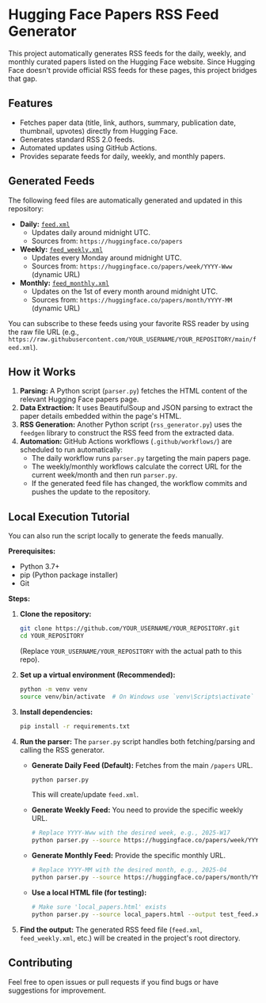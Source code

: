 # Hugging Face Papers RSS Feed Generator

This project automatically generates RSS feeds for the daily, weekly, and monthly curated papers listed on the Hugging Face website.
Since Hugging Face doesn't provide official RSS feeds for these pages, this project bridges that gap.

## Features

*   Fetches paper data (title, link, authors, summary, publication date, thumbnail, upvotes) directly from Hugging Face.
*   Generates standard RSS 2.0 feeds.
*   Automated updates using GitHub Actions.
*   Provides separate feeds for daily, weekly, and monthly papers.

## Generated Feeds

The following feed files are automatically generated and updated in this repository:

*   **Daily:** [`feed.xml`](./feed.xml)
    *   Updates daily around midnight UTC.
    *   Sources from: `https://huggingface.co/papers`
*   **Weekly:** [`feed_weekly.xml`](./feed_weekly.xml)
    *   Updates every Monday around midnight UTC.
    *   Sources from: `https://huggingface.co/papers/week/YYYY-Www` (dynamic URL)
*   **Monthly:** [`feed_monthly.xml`](./feed_monthly.xml)
    *   Updates on the 1st of every month around midnight UTC.
    *   Sources from: `https://huggingface.co/papers/month/YYYY-MM` (dynamic URL)

You can subscribe to these feeds using your favorite RSS reader by using the raw file URL (e.g., `https://raw.githubusercontent.com/YOUR_USERNAME/YOUR_REPOSITORY/main/feed.xml`).

## How it Works

1.  **Parsing:** A Python script (`parser.py`) fetches the HTML content of the relevant Hugging Face papers page.
2.  **Data Extraction:** It uses BeautifulSoup and JSON parsing to extract the paper details embedded within the page's HTML.
3.  **RSS Generation:** Another Python script (`rss_generator.py`) uses the `feedgen` library to construct the RSS feed from the extracted data.
4.  **Automation:** GitHub Actions workflows (`.github/workflows/`) are scheduled to run automatically:
    *   The daily workflow runs `parser.py` targeting the main papers page.
    *   The weekly/monthly workflows calculate the correct URL for the current week/month and then run `parser.py`.
    *   If the generated feed file has changed, the workflow commits and pushes the update to the repository.

## Local Execution Tutorial

You can also run the script locally to generate the feeds manually.

**Prerequisites:**

*   Python 3.7+
*   pip (Python package installer)
*   Git

**Steps:**

1.  **Clone the repository:**
    ```bash
    git clone https://github.com/YOUR_USERNAME/YOUR_REPOSITORY.git
    cd YOUR_REPOSITORY
    ```
    (Replace `YOUR_USERNAME/YOUR_REPOSITORY` with the actual path to this repo).

2.  **Set up a virtual environment (Recommended):**
    ```bash
    python -m venv venv
    source venv/bin/activate  # On Windows use `venv\Scripts\activate`
    ```

3.  **Install dependencies:**
    ```bash
    pip install -r requirements.txt
    ```

4.  **Run the parser:**
    The `parser.py` script handles both fetching/parsing and calling the RSS generator.

    *   **Generate Daily Feed (Default):** Fetches from the main `/papers` URL.
        ```bash
        python parser.py
        ```
        This will create/update `feed.xml`.

    *   **Generate Weekly Feed:** You need to provide the specific weekly URL.
        ```bash
        # Replace YYYY-Www with the desired week, e.g., 2025-W17
        python parser.py --source https://huggingface.co/papers/week/YYYY-Www --output feed_weekly.xml
        ```

    *   **Generate Monthly Feed:** Provide the specific monthly URL.
        ```bash
        # Replace YYYY-MM with the desired month, e.g., 2025-04
        python parser.py --source https://huggingface.co/papers/month/YYYY-MM --output feed_monthly.xml
        ```

    *   **Use a local HTML file (for testing):**
        ```bash
        # Make sure 'local_papers.html' exists
        python parser.py --source local_papers.html --output test_feed.xml
        ```

5.  **Find the output:** The generated RSS feed file (`feed.xml`, `feed_weekly.xml`, etc.) will be created in the project's root directory.

## Contributing

Feel free to open issues or pull requests if you find bugs or have suggestions for improvement.